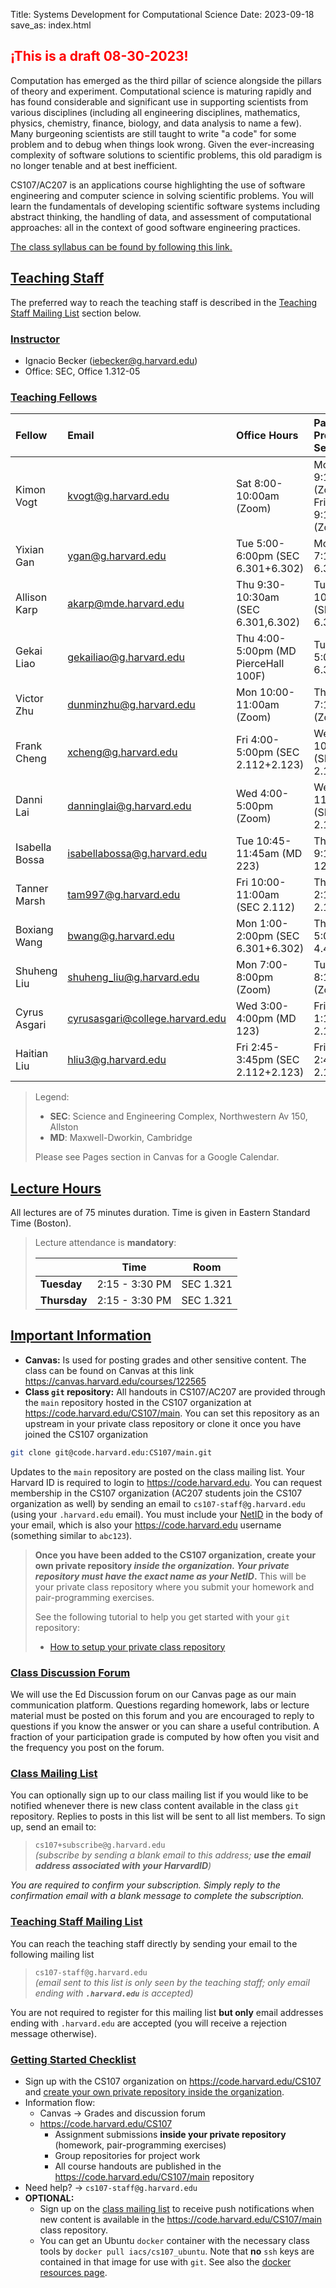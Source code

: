 Title: Systems Development for Computational Science
Date: 2023-09-18
save_as: index.html

## <span style="color:#ff0000">¡This is a draft 08-30-2023! </span>
Computation has emerged as the third pillar of science alongside the pillars of
theory and experiment.  Computational science is maturing rapidly and has found
considerable and significant use in supporting scientists from various
disciplines (including all engineering disciplines, mathematics, physics,
chemistry, finance, biology, and data analysis to name a few).  Many burgeoning
scientists are still taught to write "a code" for some problem and to debug when
things look wrong. Given the ever-increasing complexity of software solutions to
scientific problems, this old paradigm is no longer tenable and at best
inefficient.

CS107/AC207 is an applications course highlighting the use of software
engineering and computer science in solving scientific problems. You will learn
the fundamentals of developing scientific software systems including abstract
thinking, the handling of data, and assessment of computational approaches: all
in the context of good software engineering practices.

<a href="./pages/syllabus.html">The class syllabus can be found by following this link.</a>

<!--## <a id="updates"></a><a class="anchor-link" href="#updates" style="color:#ffa500">Updates</a>

* **2022-08-31:** Lab sections for pair-programming will be selected in
  [my.harvard](https://my.harvard.edu/).  You can prefer multiple depending on
  your schedule and will be assigned one of your preferences eventually.  They
  will become available shortly.  *Deadline for submission is Tuesday September
  6th.*
* **2022-08-26:** The C/C++ primer repository has been moved to
  [https://code.harvard.edu/faw093/c_cpp_primer](https://code.harvard.edu/faw093/c_cpp_primer).
  Please update your local remote if you have already clone it.
* **2022-08-16:** IACS orientation [slides]({attach}/pages/media/iacs_orientation2022.pdf)
* **2022-08-08:** Registration period office hour: Thursday, August 18th 10:00am - 11:00am on [zoom](https://harvard.zoom.us/my/fabianw)
* **2022-08-06:** Published [Homework 0]({attach}/pages/media/hw0.pdf) (not graded)
* **2022-07-22:** Registration for [`C/C++` primer]({filename}pages/cpp_primer.md) **is open**-->


## <a id="staff"></a><a class="anchor-link" href="#staff">Teaching Staff</a>

The preferred way to reach the teaching staff is described in the [Teaching
Staff Mailing List](./#staff-mailinglist) section below.


### <a id="instructor"></a><a class="anchor-link" href="#instructor">Instructor</a>

* Ignacio Becker  (<iebecker@g.harvard.edu>)
* Office: SEC, Office 1.312-05
<!--* Office Hours:-->
<!--     - TBD -->



### <a id="tf"></a><a class="anchor-link" href="#tf">Teaching Fellows</a>

| Fellow                      | Email                            | Office Hours                        | Pair-Programming Sections         |
|:----------------------------|:---------------------------------|:------------------------------------|:----------------------------------|
| Kimon Vogt                  | <kvogt@g.harvard.edu>            | Sat 8:00-10:00am (Zoom)             | Mon 8:00-9:15am (Zoom)<br>Fri 8:00-9:15am (Zoom)|
| Yixian Gan                  | <ygan@g.harvard.edu>             | Tue 5:00-6:00pm (SEC 6.301+6.302)   | Mon 6:00-7:15pm (SEC 6.301+6.302)  |
| Allison Karp                | <akarp@mde.harvard.edu>          | Thu 9:30-10:30am (SEC 6.301,6.302)  | Tue 9:30-10:45am (SEC 6.301+6.302) |
| Gekai Liao                  | <gekailiao@g.harvard.edu>        | Thu 4:00-5:00pm (MD PierceHall 100F)| Tue 3:45-5:00pm (SEC 6.301+6.302)  |
| Victor Zhu                  | <dunminzhu@g.harvard.edu>        | Mon 10:00-11:00am (Zoom)            | Thu 6:00-7:15pm (Zoom)             |
| Frank Cheng                 | <xcheng@g.harvard.edu>           | Fri 4:00-5:00pm (SEC 2.112+2.123)   | Wed 9:00-10:15am (SEC 2.122+2.123) |
| Danni Lai                   | <danninglai@g.harvard.edu>       | Wed 4:00-5:00pm (Zoom)              | Wed 10:30-11:45pm (SEC 2.122+2.123)|
| Isabella Bossa              | <isabellabossa@g.harvard.edu>    | Tue 10:45-11:45am (MD 223)            | Thu 8:00-9:15am (MD 123)           |
| Tanner Marsh                | <tam997@g.harvard.edu>           | Fri 10:00-11:00am (SEC 2.112)       | Thu 1:00-2:15pm (SEC 2.122+2.123)  |
| Boxiang Wang                | <bwang@g.harvard.edu>            | Mon 1:00-2:00pm (SEC 6.301+6.302)   | Thu 3:45-5:00pm (SEC 4.405)        |
| Shuheng Liu                 | <shuheng_liu@g.harvard.edu>      | Mon 7:00-8:00pm (Zoom)              | Tue 7:00-8:15pm (Zoom)             |
| Cyrus Asgari                | <cyrusasgari@college.harvard.edu>| Wed 3:00-4:00pm (MD 123)            | Fri 12:00-1:15pm (SEC 2.122+2.123) |
| Haitian Liu                 | <hliu3@g.harvard.edu>            | Fri 2:45-3:45pm (SEC 2.112+2.123)   | Fri 1:30-2:45pm (SEC 2.122+2.123)  |

> Legend:
>
> * **SEC**: Science and Engineering Complex, Northwestern Av 150, Allston
> * **MD**: Maxwell-Dworkin, Cambridge
>
> Please see Pages section in Canvas for a Google Calendar. 
<!-- > Please see the following files in the class `git` repository for the details: -->
<!-- * **Office Hours:** <https://code.harvard.edu/CS107/main/blob/master/office_hours.xls> --> 
<!-- > * **Pair-programming:** <https://code.harvard.edu/CS107/main/blob/master/lab_groups.xls>--> 

## <a id="hours"></a><a class="anchor-link" href="#hours">Lecture Hours</a>

All lectures are of 75 minutes duration. Time is given in Eastern Standard Time
(Boston).

> Lecture attendance is **mandatory**:
>
> |              | Time           | Room      |
> |--------------|----------------|-----------|
> | **Tuesday**  | 2:15 - 3:30 PM | SEC 1.321 |
> | **Thursday** | 2:15 - 3:30 PM | SEC 1.321 |


## <a id="important"></a><a class="anchor-link" href="#important">Important Information</a>

* **Canvas:** Is used for posting grades and other sensitive content.  The class
  can be found on Canvas at this link
  <https://canvas.harvard.edu/courses/122565>
* **Class `git` repository:** All handouts in CS107/AC207 are provided through
  the `main` repository hosted in the CS107 organization at
  <https://code.harvard.edu/CS107/main>.  You can set this repository as an
  upstream in your private class repository or clone it once you have joined the
  CS107 organization

```bash
git clone git@code.harvard.edu:CS107/main.git
```

  Updates to the `main` repository are posted on the class mailing list. Your
  Harvard ID is required to login to <https://code.harvard.edu>. You can request
  membership in the CS107 organization (AC207 students join the CS107
  organization as well) by sending an email to
  `cs107-staff@g.harvard.edu` (using your `.harvard.edu` email).  You
  must include your
  [NetID](https://harvard.service-now.com/ithelp?id=kb_article&sys_id=507aca5a1b653700efd8a79b2d4bcb59)
  in the body of your email, which is also your <https://code.harvard.edu>
  username (something similar to `abc123`).

  > **Once you have been added to the CS107 organization, create your own
  > private repository _inside the organization.  Your private repository must
  > have the exact name as your NetID_.** This will be your private class
  > repository where you submit your homework and pair-programming exercises.
  >
  > See the following tutorial to help you get started with your `git`
  > repository:
  >
  > * <a href="./tutorials.html#tutorial-repo">How to setup your private class repository</a>

### <a id="class-forum"></a><a class="anchor-link" href="#class-forum">Class Discussion Forum</a>

We will use the Ed Discussion forum on our Canvas page as our main communication
platform. Questions regarding homework, labs or lecture material must be posted
on this forum and you are encouraged to reply to questions if you know the
answer or you can share a useful contribution.  A fraction of your participation
grade is computed by how often you visit and the frequency you post on the
forum.


### <a id="class-mailinglist"></a><a class="anchor-link" href="#class-mailinglist">Class Mailing List</a>

You can optionally sign up to our class mailing list if you would like to be
notified whenever there is new class content available in the class `git`
repository.  Replies to posts in this list will be sent to all list members.
To sign up, send an email to:

> `cs107+subscribe@g.harvard.edu`  
> _(subscribe by sending a blank email to this address; **use the email address
> associated with your HarvardID**)_

*You are required to confirm your subscription.  Simply reply to the confirmation
 email with a blank message to complete the subscription.*


### <a id="staff-mailinglist"></a><a class="anchor-link" href="#staff-mailinglist">Teaching Staff Mailing List</a>

You can reach the teaching staff directly by sending your email to the following
mailing list

> `cs107-staff@g.harvard.edu`  
> _(email sent to this list is only seen by the teaching staff; only email
> ending with **`.harvard.edu`** is accepted)_

You are not required to register for this mailing list **but only** email
addresses ending with `.harvard.edu` are accepted (you will receive a rejection
message otherwise).


### <a id="checklist"></a><a class="anchor-link" href="#checklist">Getting Started Checklist</a>

* Sign up with the CS107 organization on <https://code.harvard.edu/CS107> and
  <a href="./tutorials.html#tutorial-repo">create your own private repository
  inside the organization</a>.
* Information flow:
    + Canvas &#8594; Grades and discussion forum
    + <https://code.harvard.edu/CS107>
         - Assignment submissions **inside your private repository** (homework,
           pair-programming exercises)
         - Group repositories for project work
         - All course handouts are published in the
           <https://code.harvard.edu/CS107/main> repository
* Need help? &#8594; `cs107-staff@g.harvard.edu`
* **OPTIONAL:**
    + Sign up on the [class mailing list](./#class-mailinglist) to receive push
      notifications when new content is available in the
      <https://code.harvard.edu/CS107/main> class repository.
    + You can get an Ubuntu `docker` container with the necessary class tools by
      `docker pull iacs/cs107_ubuntu`. Note that **no** `ssh` keys are contained
      in that image for use with `git`.  See also the <a
      href="./pages/resources.html#docker">docker resources page</a>.
